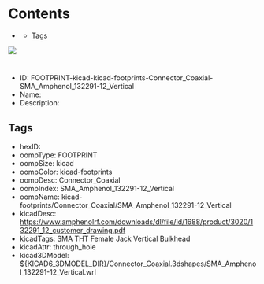 



Contents
========

* [](#)
	* [Tags](#tags)
  
![][im]
# 

- ID: FOOTPRINT-kicad-kicad-footprints-Connector_Coaxial-SMA_Amphenol_132291-12_Vertical
- Name: 
- Description: 

## Tags

- hexID: 
- oompType: FOOTPRINT
- oompSize: kicad
- oompColor: kicad-footprints
- oompDesc: Connector_Coaxial
- oompIndex: SMA_Amphenol_132291-12_Vertical
- oompName: kicad-footprints/Connector_Coaxial/SMA_Amphenol_132291-12_Vertical
- kicadDesc: https://www.amphenolrf.com/downloads/dl/file/id/1688/product/3020/132291_12_customer_drawing.pdf
- kicadTags: SMA THT Female Jack Vertical Bulkhead
- kicadAttr: through_hole
- kicad3DModel: ${KICAD6_3DMODEL_DIR}/Connector_Coaxial.3dshapes/SMA_Amphenol_132291-12_Vertical.wrl



[im]: image.png
